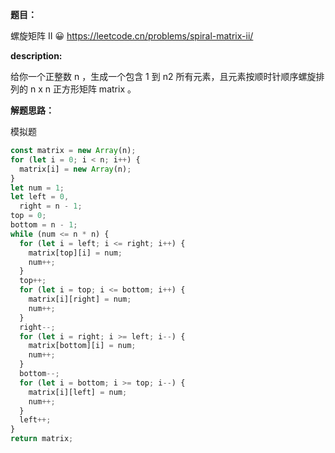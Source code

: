 **题目：**

螺旋矩阵 II 😀 https://leetcode.cn/problems/spiral-matrix-ii/

**description:**

给你一个正整数 n ，生成一个包含 1 到 n2 所有元素，且元素按顺时针顺序螺旋排列的 n x n 正方形矩阵 matrix 。

**解题思路：**

模拟题

```js
const matrix = new Array(n);
for (let i = 0; i < n; i++) {
  matrix[i] = new Array(n);
}
let num = 1;
let left = 0,
  right = n - 1;
top = 0;
bottom = n - 1;
while (num <= n * n) {
  for (let i = left; i <= right; i++) {
    matrix[top][i] = num;
    num++;
  }
  top++;
  for (let i = top; i <= bottom; i++) {
    matrix[i][right] = num;
    num++;
  }
  right--;
  for (let i = right; i >= left; i--) {
    matrix[bottom][i] = num;
    num++;
  }
  bottom--;
  for (let i = bottom; i >= top; i--) {
    matrix[i][left] = num;
    num++;
  }
  left++;
}
return matrix;
```
